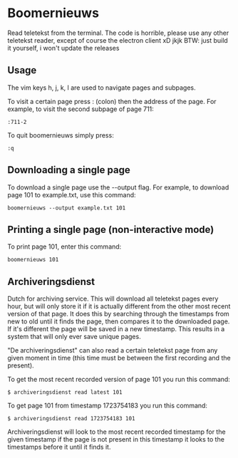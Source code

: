 # Boomernieuws

Read teletekst from the terminal.
The code is horrible, please use any other teletekst reader,
except of course the electron client xD jkjk
BTW: just build it yourself, i won't update the releases

## Usage

The vim keys h, j, k, l are used to navigate pages and subpages.

To visit a certain page press : (colon) then the address of the page.
For example, to visit the second subpage of page 711:
```
:711-2
```

To quit boomernieuws simply press:
```
:q
```

## Downloading a single page

To download a single page use the --output flag.
For example, to download page 101 to example.txt, use this command:
```
boomernieuws --output example.txt 101
```

## Printing a single page (non-interactive mode)

To print page 101, enter this command:
```
boomernieuws 101
```

## Archiveringsdienst

Dutch for archiving service.
This will download all teletekst pages every hour, 
but will only store it if it is actually different from the 
other most recent version of that page. 
It does this by searching through the timestamps from new to old
until it finds the page, then compares it to the downloaded page.
If it's different the page will be saved in a new timestamp.
This results in a system that will only ever save unique pages.

"De archiveringsdienst" can also read a certain teletekst page 
from any given moment in time (this time must be between the first recording and the present).

To get the most recent recorded version of page 101 you run this command:
```
$ archiveringsdienst read latest 101
```

To get page 101 from timestamp 1723754183 you run this command:
```
$ archiveringsdienst read 1723754183 101
```

Archiveringsdienst will look to the most recent recorded timestamp for the given timestamp
if the page is not present in this timestamp it looks to the timestamps before it
until it finds it.
